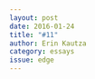 ```yaml
---
layout: post 
date: 2016-01-24
title: "#11"
author: Erin Kautza
category: essays
issue: edge
---
```


